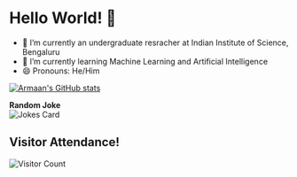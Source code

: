 # Hello World! 👋
- 🔭 I’m currently an undergraduate resracher at Indian Institute of Science, Bengaluru
- 🌱 I’m currently learning Machine Learning and Artificial Intelligence
- 😄 Pronouns: He/Him

[![Armaan's GitHub stats](https://github-readme-stats.vercel.app/api?username=Armxyz1&show_icons=true&theme=chartreuse-dark&rank_icon=github)](https://github.com/Armxyz1/github-readme-stats)  

**Random Joke**  
![Jokes Card](https://readme-jokes.vercel.app/api?hideBorder&theme=merko)

## Visitor Attendance!
![Visitor Count](https://profile-counter.glitch.me/Armxyz1/count.svg)

